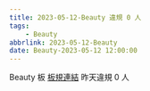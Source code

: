 ```yaml
---
title: 2023-05-12-Beauty 違規 0 人
tags:
    - Beauty
abbrlink: 2023-05-12-Beauty
date: Beauty-2023-05-12 12:00:00
---
```

Beauty 板 [板規連結](https://www.ptt.cc/bbs/Beauty/M.1630069980.A.84B.html)
昨天違規 0 人
